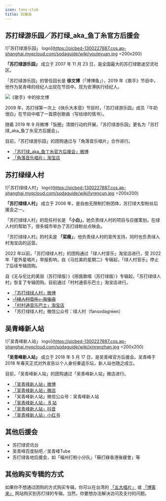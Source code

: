 ```yaml
---
icon: fans-club
title: 后援会
---
```


## 苏打绿游乐园／苏打绿_aka_鱼丁糸官方后援会

![「苏打绿游乐园」 logo](https://picbed-1300227887.cos.ap-shanghai.myqcloud.com/sodaguide/wiki/youleyuan.jpg =200x200)

**「苏打绿游乐园」** 成立于 2007 年 11 月 23 日，是全国最大的苏打绿歌迷交流社区。

「苏打绿游乐园」的曾任园长是 **徐文博**（「博博鱼」），2019 年《歌手》节目中，他作为吴青峰的经纪人出现在节目中。现为安溥执行经纪人。

![《歌手》中的徐文博](https://picbed-1300227887.cos.ap-shanghai.myqcloud.com/sodaguide/wiki/xuwenbo.png)

2009 年，苏打绿第一次上《快乐大本营》节目时，「苏打绿游乐园」成员「牛奶很白」在节目中唱了一首原创歌曲〈写给绿的情书〉。

随着 2019 年 9 月微博「饭圈」清朗行动的开展，「苏打绿游乐园」更名为「苏打绿_aka_鱼丁糸官方后援会」。

目前，「苏打绿游乐园」的团购通过与「角落音乐唱片」合作进行。

- [「苏打绿_aka_鱼丁糸官方后援会」微博](https://weibo.com/u/1678065052)
- [「角落音乐唱片」淘宝店](https://shop325288208.taobao.com/) 

## 苏打绿绿人村

![「苏打绿绿人村」 logo](https://picbed-1300227887.cos.ap-shanghai.myqcloud.com/sodaguide/wiki/lvrencun.jpg =200x200)

**「苏打绿绿人村」** 成立于 2006 年，是自由无限制打粉团体，苏打绿大型粉丝后援会之一。

「苏打绿绿人村」的现任村长是 **「小白」**，她负责绿人村的项目与应援策划。在绿人村的帮助下，很多城市举办了苏打绿粉丝点映会。

「苏打绿绿人村」的村夫是 **「栾瘦」**，他负责绿人村的宣传支持，同时也负责绿人村淘宝店的运营。

2022 年以前，「苏打绿绿人村」的团购通过「绿人村音乐」淘宝店进行，受 2022 年「星外星唱片」举报影响，自《马拉美的星期二》专辑起，「绿人村音乐」停止了后续专辑团购。

自《无与伦比的美丽（苏打绿版）》《陪我歌唱（苏打绿版）》专辑起，「苏打绿绿人村」恢复了专辑团购。目前通过「村村通音乐巴士」淘宝店进行。

- [「苏打绿绿人村」微博](https://weibo.com/u/1676325360)
- [~~「绿人村音乐」淘宝店~~](https://shop62822395.taobao.com/)
- [「村村通音乐巴士」淘宝店](https://shop422692461.taobao.com/)
- 「苏打绿绿人村」微信公众号：绿人村（fansodagreen）

## 吴青峰新人站

![「吴青峰新人站」 logo](https://picbed-1300227887.cos.ap-shanghai.myqcloud.com/sodaguide/wiki/xinrenzhan.jpg =200x200)

**「吴青峰新人站」** 成立于 2018 年 5 月 17 日，是吴青峰官方后援会。吴青峰于 2018 年春天正式对外宣告以个人身份重返乐坛，新人站也随之成立。

目前，「吴青峰新人站」的团购通过「吴青峰新人站」微店进行。

- [「吴青峰新人站」微博](https://weibo.com/u/6552585714)
- [「吴青峰新人站」微店](https://shop1780963986.v.weidian.com/?userid=1780963986)
- 「吴青峰新人站」微信公众号：吴青峰新人站
- [「吴青峰新人站」 B 站](https://space.bilibili.com/346969784)
- [「吴青峰新人站」抖音](https://www.douyin.com/user/MS4wLjABAAAA0dSF2BAErm_iQ5uD0S-r2OdRf96CXMrkx5Iv6REyu7g)
- [「吴青峰新人站」小红书](https://www.xiaohongshu.com/user/profile/5d3804950000000011021658)

## 其他后援会

- 苏打绿资讯台
- 吴青峰百度贴吧／吴青峰Tube
- 苏打绿各地后援会，如「福州打粉小分队」「蘇打綠香港後援會」等

## 其他购买专辑的方式

如果你不想通过团购的方式购买专辑，你可以在台湾的 [「五大唱片」](https://www.5music.com.tw/) 或 [「博客来」](https://www.books.com.tw/) 网站购买到苏打绿的专辑。当然，你要想办法解决访问及支付的问题。
